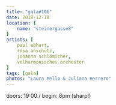 ```yaml
---
title: "gala#106"
date: 2018-12-18
location: {
    name: "steinergasse8"
}
artists: [
    paul ebhart,
    rosa anschütz,
    johanna schlömicher,
    velharmonisches orchester
]
tags: [gala]
photos: "Laura Mello & Juliana Herrero"
---
```

doors: 19:00 / begin: 8pm (sharp!)  
